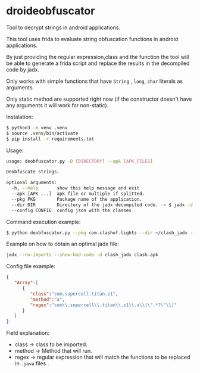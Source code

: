 # droideobfuscator
Tool to decrypt strings in android applications.

This tool uses frida to evaluate string obfuscation functions in android applications.

By just providing the regular expression,class and the function the tool will be able to generate a frida script and replace the results in the decompiled code by jadx.

Only works with simple functions that have `String` , `long`, `char` literals as arguments.

Only static method are supported right now (if the constructor doesn't have any arguments it will work for non-static).

Instalation:

```bash
$ python3 -m venv .venv
$ source .venv/bin/activate
$ pip install -r requirements.txt
```

Usage:
```bash
usage: deobfuscator.py -D [DIRECTORY] --apk [APK_FILES]

Deobfuscate strings.

optional arguments:
  -h, --help       show this help message and exit
  --apk [APK ...]  apk file or multiple if splitted.
  --pkg PKG        Package name of the application.
  --dir DIR        Directory of the jadx decompiled code. -> $ jadx -d dec_code example.apk
  --config CONFIG  config json with the classes

```

Command execution example:
```bash
$ python deobfuscator.py --pkg com.clashof.lights --dir ~/clash_jadx --config config.json
```

Example on how to obtain an optimal jadx file:
```bash
jadx --no-imports --show-bad-code -d clash_jadx clash.apk

```

Config file example:
```json
{
   "Array":[
      {
         "class":"com.supercell.titan.z1",
         "method":"a",
         "regex":"com\\.supercell\\.titan\\.z1\\.a\\(\".*?\"\\)"
      }
   ]
}
```

Field explanation:

- class -> class to be imported.
- method -> Method that will run.
- regex -> regular expression that will match the functions to be replaced in `.java` files .
